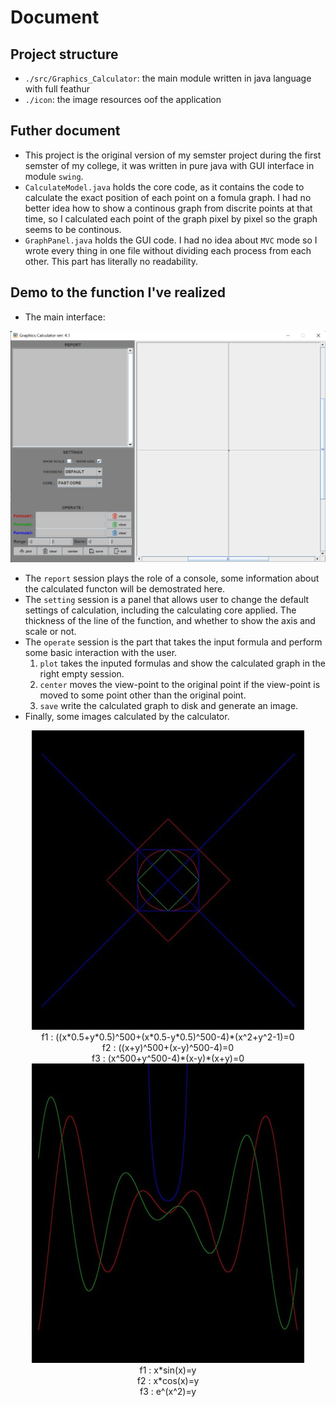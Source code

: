 # Document

## Project structure

- `./src/Graphics_Calculator`: the main module written in java language with full feathur
- `./icon`: the image resources oof the application

## Futher document

- This project is the original version of my semster project during the first semster of my college, it was written in pure java with GUI interface in module `swing`.
- `CalculateModel.java` holds the core code, as it contains the code to calculate the exact position of each point on a fomula graph. I had no better idea how to show a continous graph from discrite points at that time, so I calculated each point of the graph pixel by pixel so the graph seems to be continous.
- `GraphPanel.java` holds the GUI code. I had no idea about `MVC` mode so I wrote every thing in one file without dividing each process from each other. This part has literally no readability.

## Demo to the function I've realized

- The main interface:

<center>
<img src="./demo_img/main_interface.png">
</center>

- The `report` session plays the role of a console, some information about the calculated functon will be demostrated here.
- The `setting` session is a panel that allows user to change the default settings of calculation, including the calculating core applied. The thickness of the line of the function, and whether to show the axis and scale or not.
- The `operate` session is the part that takes the input formula and perform some basic interaction with the user.
  1. `plot` takes the inputed formulas and show the calculated graph in the right empty session.
  2. `center` moves the view-point to the original point if the view-point is moved to some point other than the original point.
  3. `save` write the calculated graph to disk and generate an image.
- Finally, some images calculated by the calculator.

<center>
<img src="./demo_img/img_1.jpg"></br>
f1 : ((x*0.5+y*0.5)^500+(x*0.5-y*0.5)^500-4)*(x^2+y^2-1)=0</br>
f2 : ((x+y)^500+(x-y)^500-4)=0</br>
f3 : (x^500+y^500-4)*(x-y)*(x+y)=0</br>
<img src="./demo_img/img_2.jpg"></br>
f1 : x*sin(x)=y</br>
f2 : x*cos(x)=y</br>
f3 : e^(x^2)=y</br>
</center>
